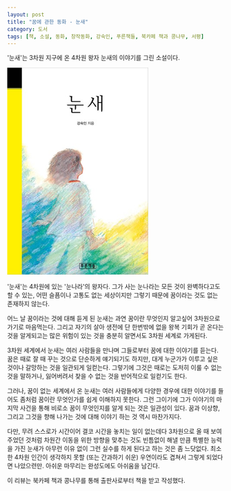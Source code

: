 ```yaml
---
layout: post
title: "꿈에 관한 동화 - 눈새"
category: 도서
tags: [책, 소설, 동화, 창작동화, 강숙인, 푸른책들, 북카페 책과 콩나무, 서평]
---
```


'눈새'는
3차원 지구에 온 4차원 왕자 눈새의 이야기를 그린 소설이다.

![표지](/images/book/snow-bird-book-h480.jpg)

'눈새'는 4차원에 있는 '눈나라'의 왕자다.
그가 사는 눈나라는 모든 것이 완벽하다고도 할 수 있는,
어떤 슬픔이나 고통도 없는 세상이지만
그렇기 때문에 꿈이라는 것도 없는 존재하지 않는다.

어느 날 꿈이라는 것에 대해 듣게 된 눈새는
과연 꿈이란 무엇인지 알고싶어 3차원으로 가기로 마음먹는다.
그리고 자기의 살아 생전에 단 한번밖에 없을 왕복 기회가 곧 온다는 것을 알게되고는
많은 위험이 있는 것을 충분히 알면서도 3차원 세계로 가게된다.

3차원 세계에서 눈새는 여러 사람들을 만나며 그들로부터 꿈에 대한 이야기를 듣는다.
꿈은 때로 잘 때 꾸는 것으로 단순하게 얘기되기도 하지만,
대게 누군가가 이루고 싶은 것이나 갈망하는 것을 일관되게 일컫는다.
그렇기에 그것은 때로는 도저히 이룰 수 없는 것을 말하거나,
잃어버려서 찾을 수 없는 것을 반어적으로 일컫기도 한다.

그러나, 꿈이 없는 세계에서 온 눈새는 여러 사람들에게 다양한 경우에 대한 이야기를 들어도
좀처럼 꿈이란 무엇인가를 쉽게 이해하지 못한다.
그런 그이기에 그가 이야기의 마지막 사건을 통해 비로소 꿈이 무엇인지를 알게 되는 것은 일관성이 있다.
꿈과 이상향, 그리고 그것을 향해 나가는 것에 대해 이야기 하는 것 역시 마찬가지다.

다만, 무려 스스로가 시간이어 결코 시간을 놓치는 일이 없는데다
3차원으로 올 때 보여주었던 것처럼 차원간 이동을 위한 방향을 맞추는 것도 빈틈없이 해낼 만큼 특별한 능력을 가진 눈새가
아무런 이유 없이 그런 실수를 하게 된다고 하는 것은 좀 느닷없다.
최소한 4차원 인간이 생각하지 못할 (또는 간과하기 쉬운) 우연이라도 겹쳐서 그렇게 되었다면 나았으련만.
아쉬운 마무리는 완성도에도 아쉬움을 남긴다.



<div class="im im-info">
이 리뷰는 북카페 책과 콩나무를 통해 출판사로부터 책을 받고 작성했다.
</div>
